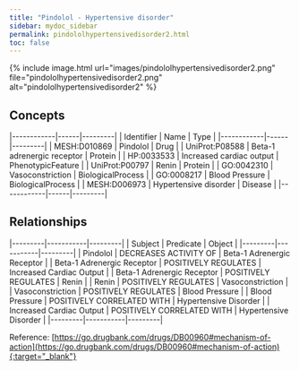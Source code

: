 ```yaml
---
title: "Pindolol - Hypertensive disorder"
sidebar: mydoc_sidebar
permalink: pindololhypertensivedisorder2.html
toc: false 
---
```


{% include image.html url="images/pindololhypertensivedisorder2.png" file="pindololhypertensivedisorder2.png" alt="pindololhypertensivedisorder2" %}

## Concepts

|------------|------|---------|
| Identifier | Name | Type    |
|------------|------|---------|
| MESH:D010869 | Pindolol | Drug |
| UniProt:P08588 | Beta-1 adrenergic receptor | Protein |
| HP:0033533 | Increased cardiac output | PhenotypicFeature |
| UniProt:P00797 | Renin | Protein |
| GO:0042310 | Vasoconstriction | BiologicalProcess |
| GO:0008217 | Blood Pressure | BiologicalProcess |
| MESH:D006973 | Hypertensive disorder | Disease |
|------------|------|---------|

## Relationships

|---------|-----------|---------|
| Subject | Predicate | Object  |
|---------|-----------|---------|
| Pindolol | DECREASES ACTIVITY OF | Beta-1 Adrenergic Receptor |
| Beta-1 Adrenergic Receptor | POSITIVELY REGULATES | Increased Cardiac Output |
| Beta-1 Adrenergic Receptor | POSITIVELY REGULATES | Renin |
| Renin | POSITIVELY REGULATES | Vasoconstriction |
| Vasoconstriction | POSITIVELY REGULATES | Blood Pressure |
| Blood Pressure | POSITIVELY CORRELATED WITH | Hypertensive Disorder |
| Increased Cardiac Output | POSITIVELY CORRELATED WITH | Hypertensive Disorder |
|---------|-----------|---------|

Reference: [https://go.drugbank.com/drugs/DB00960#mechanism-of-action](https://go.drugbank.com/drugs/DB00960#mechanism-of-action){:target="_blank"}
